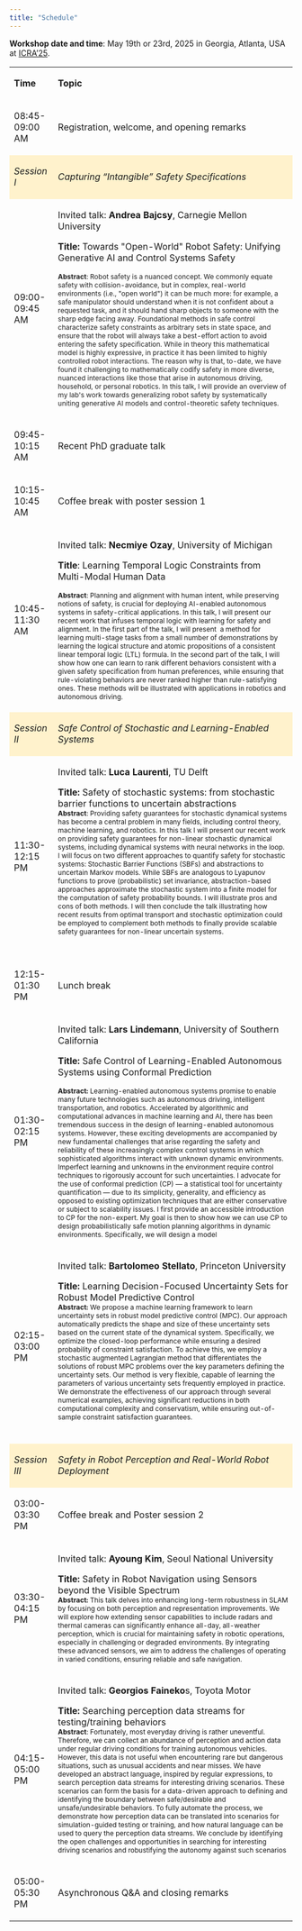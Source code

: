 ```yaml
---
title: "Schedule"
---
```

**Workshop date and time**: May 19th or 23rd, 2025 in Georgia, Atlanta, USA at [ICRA’25](https://2025.ieee-icra.org).

<div align="left">
    <table style="border:none;border-collapse:collapse;">
        <tbody>
            <tr>
                <td>
                    <p><strong><span style="">Time</span></strong></p>
                </td>
                <td>
                    <p><strong><span style="">Topic</span></strong></p>
                </td>
            </tr>
            <tr>
                <td>
                    <p><span style="">08:45-09:00 AM</span></p>
                </td>
                <td>
                    <p><span style="">Registration, welcome, and opening remarks</span></p>
                </td>
            </tr>
            <tr>
                <td style="background-color:#fff2cc;">
                    <p><em><span style="">Session I</span></em></p>
                </td>
                <td style="background-color:#fff2cc;">
                    <p><em><span style="">Capturing &ldquo;Intangible&rdquo; Safety Specifications</span></em></p>
                </td>
            </tr>
            <tr>
                <td>
                    <p><span style="">09:00-09:45 AM</span></p>
                </td>
                <td>
                    <p><span style="">Invited talk:&nbsp;</span><strong><span style="">Andrea Bajcsy</span></strong><span style="">, Carnegie Mellon University</span></p>
                    <p><strong><span style="">Title:</span></strong><span style="">&nbsp;Towards &quot;Open-World&quot; Robot Safety: Unifying Generative AI and Control Systems Safety</span></p>
                    <p><strong><span style="color:#222222;font-size:9pt;">Abstract</span></strong><span style="color:#222222;font-size:9pt;">: Robot safety is a nuanced concept. We commonly equate safety with collision-avoidance, but in complex, real-world environments (i.e., "open world") it can be much more: for example, a safe manipulator should understand when it is not confident about a requested task, and it should hand sharp objects to someone with the sharp edge facing away. Foundational methods in safe control characterize safety constraints as arbitrary sets in state space, and ensure that the robot will always take a best-effort action to avoid entering the safety specification. While in theory this mathematical model is highly expressive, in practice it has been limited to highly controlled robot interactions. The reason why is that, to-date, we have found it challenging to mathematically codify safety in more diverse, nuanced interactions like those that arise in autonomous driving, household, or personal robotics. In this talk, I will provide an overview of my lab&apos;s work towards generalizing robot safety by systematically uniting generative AI models and control-theoretic safety techniques.&nbsp;</span></p>
                </td>
            </tr>
            <tr>
                <td>
                    <p><span style="">09:45-10:15 AM</span></p>
                </td>
                <td>
                    <p><span style="">Recent PhD graduate talk</span></p>
                </td>
            </tr>
            <tr>
                <td>
                    <p><span style="">10:15-10:45 AM</span></p>
                </td>
                <td>
                    <p><span style="">Coffee break with poster session 1</span></p>
                </td>
            </tr>
            <tr>
                <td>
                    <p><span style="">10:45-11:30 AM</span></p>
                </td>
                <td>
                    <p><span style="">Invited talk:&nbsp;</span><strong><span style="">Necmiye Ozay</span></strong><span style="">, University of Michigan</span></p>
                    <p><strong><span style="">Title</span></strong><span style="">: Learning Temporal Logic Constraints from Multi-Modal Human Data</span></p>
                    <p><strong><span style="font-size:9pt;">Abstract</span></strong><span style="font-size:9pt;">: Planning and alignment with human intent, while preserving notions of safety, is crucial for deploying AI-enabled autonomous systems in safety-critical applications. In this talk, I will present our recent work that infuses temporal logic with learning for safety and alignment. In the first part of the talk, I will present &nbsp;a method for learning multi-stage tasks from a small number of demonstrations by learning the logical structure and atomic propositions of a consistent linear temporal logic (LTL) formula. In the second part of the talk, I will show how one can learn to rank different behaviors consistent with a given safety specification from human preferences, while ensuring that rule-violating behaviors are never ranked higher than rule-satisfying ones. These methods will be illustrated with applications in robotics and autonomous driving.</span></p>
                </td>
            </tr>
            <tr>
                <td style="background-color:#fff2cc;">
                    <p><em><span style="">Session II</span></em></p>
                </td>
                <td style="background-color:#fff2cc;">
                    <p><em><span style="">Safe Control of Stochastic and Learning-Enabled Systems</span></em></p>
                </td>
            </tr>
            <tr>
                <td>
                    <p><span style="">11:30-12:15 PM</span></p>
                </td>
                <td>
                    <p><span style="">Invited talk:&nbsp;</span><strong><span style="">Luca Laurenti</span></strong><span style="">, TU Delft</span></p>
                    <p><strong><span style="">Title:</span></strong><span style="">&nbsp;Safety of stochastic systems: from stochastic barrier functions to uncertain abstractions</span><span style=""><br></span><strong><span style="font-size:9pt;">Abstract</span></strong><span style="font-size:9pt;">: Providing safety guarantees for stochastic dynamical systems has become a central problem in many fields, including control theory, machine learning, and robotics. In this talk I will present our recent work on providing safety guarantees for non-linear stochastic dynamical systems, including dynamical systems with neural networks in the loop. I will focus on two different approaches to quantify safety for stochastic systems: Stochastic Barrier Functions (SBFs) and abstractions to uncertain Markov models. While SBFs are analogous to Lyapunov functions to prove (probabilistic) set invariance, abstraction-based approaches approximate the stochastic system into a finite model for the computation of safety probability bounds. I will illustrate pros and cons of both methods. I will then conclude the talk illustrating how recent results from optimal transport and stochastic optimization could be employed to complement both methods to finally provide scalable safety guarantees for non-linear uncertain systems.</span></p><br>
                </td>
            </tr>
            <tr>
                <td>
                    <p><span style="">12:15-01:30 PM</span></p>
                </td>
                <td>
                    <p><span style="">Lunch break</span></p>
                </td>
            </tr>
            <tr>
                <td>
                    <p><span style="">01:30-02:15 PM</span></p>
                </td>
                <td>
                    <p><span style="">Invited talk:&nbsp;</span><strong><span style="">Lars Lindemann</span></strong><span style="">, University of Southern California</span></p>
                    <p><strong><span style="">Title:&nbsp;</span></strong><span style="">Safe Control of Learning-Enabled Autonomous Systems using Conformal Prediction</span></p>
                    <p><strong><span style="font-size:9pt;">Abstract:&nbsp;</span></strong><span style="font-size:9pt;">Learning-enabled autonomous systems promise to enable many future technologies such as autonomous driving, intelligent transportation, and robotics. Accelerated by algorithmic and computational advances in machine learning and AI, there has been tremendous success in the design of learning-enabled autonomous systems. However, these exciting developments are accompanied by new fundamental challenges that arise regarding the safety and reliability of these increasingly complex control systems in which sophisticated algorithms interact with unknown dynamic environments. Imperfect learning and unknowns in the environment require control techniques to rigorously account for such uncertainties. I advocate for the use of conformal prediction (CP) &mdash; a statistical tool for uncertainty quantification &mdash; due to its simplicity, generality, and efficiency as opposed to existing optimization techniques that are either conservative or subject to scalability issues. I first provide an accessible introduction to CP for the non-expert. My goal is then to show how we can use CP to design probabilistically safe motion planning algorithms in dynamic environments. Specifically, we will design a model&nbsp;</span></p>
                </td>
            </tr>
            <tr>
                <td>
                    <p><span style="">02:15-03:00 PM</span></p>
                </td>
                <td>
                    <p><span style="">Invited talk:&nbsp;</span><strong><span style="">Bartolomeo Stellato</span></strong><span style="">, Princeton University</span></p>
                    <p><strong><span style="">Title:&nbsp;</span></strong><span style="">Learning Decision-Focused Uncertainty Sets for Robust Model Predictive Control</span><span style=""><br></span><strong><span style="font-size:9pt;">Abstract:&nbsp;</span></strong><span style="font-size:9pt;">We propose a machine learning framework to learn uncertainty sets in robust model predictive control (MPC). Our approach automatically predicts the shape and size of these uncertainty sets based on the current state of the dynamical system. Specifically, we optimize the closed-loop performance while ensuring a desired probability of constraint satisfaction. To achieve this, we employ a stochastic augmented Lagrangian method that differentiates the solutions of robust MPC problems over the key parameters defining the uncertainty sets. Our method is very flexible, capable of learning the parameters of various uncertainty sets frequently employed in practice. We demonstrate the effectiveness of our approach through several numerical examples, achieving significant reductions in both computational complexity and conservatism, while ensuring out-of-sample constraint satisfaction guarantees.</span></p><br>
                </td>
            </tr>
            <tr>
                <td style="background-color:#fff2cc;">
                    <p><em><span style="">Session III</span></em></p>
                </td>
                <td style="background-color:#fff2cc;">
                    <p><em><span style="">Safety in Robot Perception and Real-World Robot Deployment</span></em></p>
                </td>
            </tr>
            <tr>
                <td>
                    <p><span style="">03:00-03:30 PM</span></p>
                </td>
                <td>
                    <p><span style="">Coffee break and Poster session 2</span></p>
                </td>
            </tr>
            <tr>
                <td>
                    <p><span style="">03:30-04:15 PM</span></p>
                </td>
                <td>
                    <p><span style="">Invited talk:&nbsp;</span><strong><span style="">Ayoung Kim</span></strong><span style="">, Seoul National University</span></p>
                    <p><strong><span style="">Title:</span></strong><span style="">&nbsp;Safety in Robot Navigation using Sensors beyond the Visible Spectrum</span><span style=""><br></span><strong><span style="font-size:9pt;">Abstract:&nbsp;</span></strong><span style="font-size:9pt;">This talk delves into enhancing long-term robustness in SLAM by focusing on both perception and representation improvements. We will explore how extending sensor capabilities to include radars and thermal cameras can significantly enhance all-day, all-weather perception, which is crucial for maintaining safety in robotic operations, especially in challenging or degraded environments. By integrating these advanced sensors, we aim to address the challenges of operating in varied conditions, ensuring reliable and safe navigation.</span></p>
                </td>
            </tr>
            <tr>
                <td>
                    <p><span style="">04:15-05:00 PM</span></p>
                </td>
                <td>
                    <p><span style="">Invited talk:&nbsp;</span><strong><span style="">Georgios Faineko</span></strong><span style="">s, Toyota Motor</span></p>
                    <p><strong><span style="">Title:&nbsp;</span></strong><span style="">Searching perception data streams for testing/training behaviors&nbsp;</span><span style=""><br></span><strong><span style="font-size:9pt;">Abstract</span></strong><span style="font-size:9pt;">: Fortunately, most everyday driving is rather uneventful. Therefore, we can collect an abundance of perception and action data under regular driving conditions for training autonomous vehicles. However, this data is not useful when encountering rare but dangerous situations, such as unusual accidents and near misses. We have developed an abstract language, inspired by regular expressions, to search perception data streams for interesting driving scenarios. These scenarios can form the basis for a data-driven approach to defining and identifying the boundary between safe/desirable and unsafe/undesirable behaviors. To fully automate the process, we demonstrate how perception data can be translated into scenarios for simulation-guided testing or training, and how natural language can be used to query the perception data streams. We conclude by identifying the open challenges and opportunities in searching for interesting driving scenarios and robustifying the autonomy against such scenarios</span></p>
                </td>
            </tr>
            <tr>
                <td>
                    <p><span style="">05:00-05:30 PM</span></p>
                </td>
                <td>
                    <p><span style="">Asynchronous Q&amp;A and closing remarks</span></p>
                </td>
            </tr>
        </tbody>
    </table>
</div>
